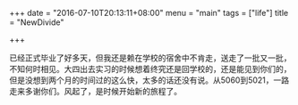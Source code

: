 +++
date = "2016-07-10T20:13:11+08:00"
menu = "main"
tags = ["life"]
title = "NewDivide"

+++

已经正式毕业了好多天，但我还是赖在学校的宿舍中不肯走，送走了一批又一批，不知何时相见。大四出去实习的时候想着终究还是回学校的，还是能见到你们的，但是没想到两个月的时间过的这么快，太多的话还没有说。从5060到5021，一路走来多谢你们。风起了，是时候开始新的旅程了。